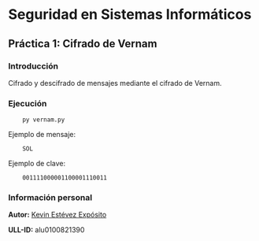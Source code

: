 # Seguridad en Sistemas Informáticos

## Práctica 1: Cifrado de Vernam

### Introducción

Cifrado y descifrado de mensajes mediante el cifrado de Vernam.

### Ejecución

~~~
    py vernam.py
~~~

Ejemplo de mensaje:

~~~
    SOL
~~~

Ejemplo de clave:

~~~
    001111000001100001110011
~~~

### Información personal

**Autor:** [Kevin Estévez Expósito](https://alu0100821390.github.io/)

**ULL-ID:** alu0100821390
